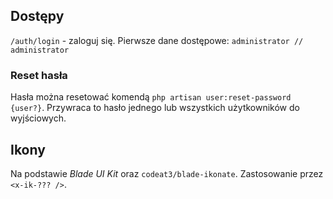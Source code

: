 ## Dostępy

`/auth/login` - zaloguj się. Pierwsze dane dostępowe: `administrator // administrator`

### Reset hasła

Hasła można resetować komendą `php artisan user:reset-password {user?}`. Przywraca to hasło jednego lub wszystkich użytkowników do wyjściowych.

## Ikony

Na podstawie _Blade UI Kit_ oraz `codeat3/blade-ikonate`. Zastosowanie przez `<x-ik-??? />`.
